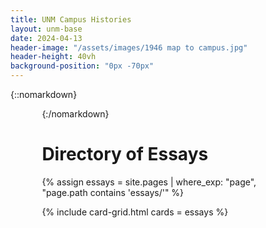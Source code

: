 ```yaml
---
title: UNM Campus Histories
layout: unm-base
date: 2024-04-13
header-image: "/assets/images/1946 map to campus.jpg"
header-height: 40vh
background-position: "0px -70px"
---
```


<!-- close the container div for full viewer width display -->
{::nomarkdown}
</div>
<div style="margin-left:10%; margin-right:10%; margin-top:2%">
{:/nomarkdown}

# Directory of Essays

{% assign essays = site.pages | where_exp: "page", "page.path contains 'essays/'" 
%}

{% include card-grid.html 
cards = essays
%}

</div>